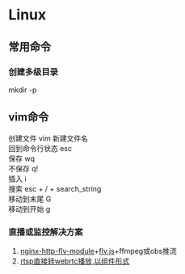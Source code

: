 
# Linux
## 常用命令
### 创建多级目录
mkdir -p
## vim命令
创建文件 vim 新建文件名  
回到命令行状态 esc  
保存 wq  
不保存 q!  
插入 i  
搜索 esc + / + search_string  
移动到末尾 G  
移动到开始 g  

### 直播或监控解决方案
1. [nginx-http-flv-module](https://github.com/winshining/nginx-http-flv-module)+[flv.js](https://github.com/bilibili/flv.js)+ffmpeg或obs推流
2. [rtsp直接转webrtc播放,以组件形式](https://github.com/mpromonet/webrtc-streamer)